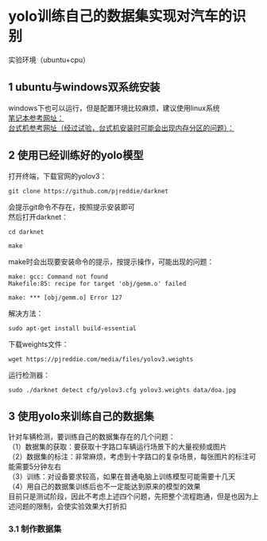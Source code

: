 # yolo训练自己的数据集实现对汽车的识别
实验环境（ubuntu+cpu）  
## 1 ubuntu与windows双系统安装  
windows下也可以运行，但是配置环境比较麻烦，建议使用linux系统  
[笔记本参考网址：](https://morvanzhou.github.io/tutorials/others/linux-basic/1-2-install/)  
[台式机参考网址（经过试验，台式机安装时可能会出现内存分区的问题）：](https://blog.csdn.net/jiajinrang93/article/details/63892208)  
## 2 使用已经训练好的yolo模型
打开终端，下载官网的yolov3：  
```
git clone https://github.com/pjreddie/darknet
```
会提示git命令不存在，按照提示安装即可  
然后打开darknet：  
```
cd darknet
```
```
make
```
make时会出现要安装命令的提示，按提示操作，可能出现的问题：  
```
make: gcc: Command not found
Makefile:85: recipe for target 'obj/gemm.o' failed

make: *** [obj/gemm.o] Error 127
```
解决方法：  
```
sudo apt-get install build-essential
```
下载weights文件：  
```
wget https://pjreddie.com/media/files/yolov3.weights
```
运行检测器：  
```
sudo ./darknet detect cfg/yolov3.cfg yolov3.weights data/doa.jpg
```
## 3 使用yolo来训练自己的数据集
针对车辆检测，要训练自己的数据集存在的几个问题：  
（1）数据集的获取：要获取十字路口车辆运行场景下的大量视频或图片  
（2）数据集的标注：非常麻烦，考虑到十字路口的复杂场景，每张图片的标注可能需要5分钟左右  
（3）训练：对设备要求较高，如果在普通电脑上训练模型可能需要十几天  
（4）用自己的数据集训练后也不一定能达到原来的模型的效果  
目前只是测试阶段，因此不考虑上述四个问题，先把整个流程跑通，但是也因为上述问题的限制，会使实验效果大打折扣    
### 3.1 制作数据集
